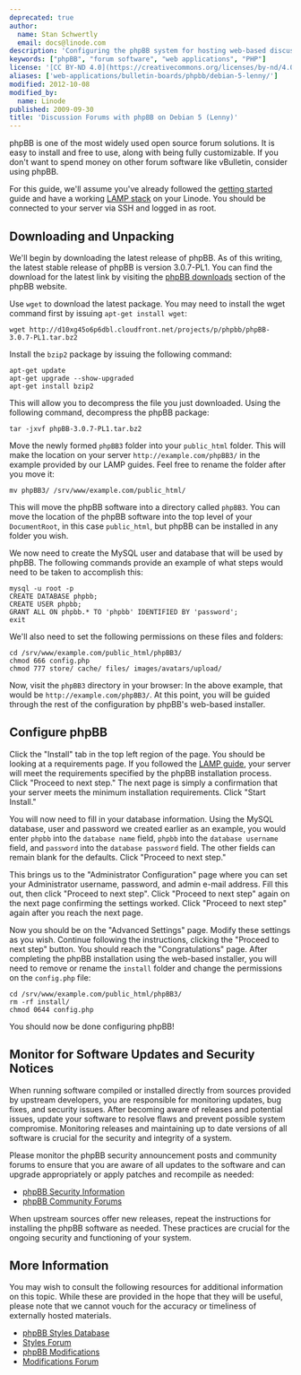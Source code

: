 ```yaml
---
deprecated: true
author:
  name: Stan Schwertly
  email: docs@linode.com
description: 'Configuring the phpBB system for hosting web-based discussion forums on Debian 5 (Lenny).'
keywords: ["phpBB", "forum software", "web applications", "PHP"]
license: '[CC BY-ND 4.0](https://creativecommons.org/licenses/by-nd/4.0)'
aliases: ['web-applications/bulletin-boards/phpbb/debian-5-lenny/']
modified: 2012-10-08
modified_by:
  name: Linode
published: 2009-09-30
title: 'Discussion Forums with phpBB on Debian 5 (Lenny)'
---
```




phpBB is one of the most widely used open source forum solutions. It is easy to install and free to use, along with being fully customizable. If you don't want to spend money on other forum software like vBulletin, consider using phpBB.

For this guide, we'll assume you've already followed the [getting started](/docs/getting-started/) guide and have a working [LAMP stack](/docs/lamp-guides/debian-5-lenny/) on your Linode. You should be connected to your server via SSH and logged in as root.

Downloading and Unpacking
-------------------------

We'll begin by downloading the latest release of phpBB. As of this writing, the latest stable release of phpBB is version 3.0.7-PL1. You can find the download for the latest link by visiting the [phpBB downloads](http://www.phpbb.com/downloads/) section of the phpBB website.

Use `wget` to download the latest package. You may need to install the wget command first by issuing `apt-get install wget`:

    wget http://d10xg45o6p6dbl.cloudfront.net/projects/p/phpbb/phpBB-3.0.7-PL1.tar.bz2

Install the `bzip2` package by issuing the following command:

    apt-get update
    apt-get upgrade --show-upgraded
    apt-get install bzip2

This will allow you to decompress the file you just downloaded. Using the following command, decompress the phpBB package:

    tar -jxvf phpBB-3.0.7-PL1.tar.bz2

Move the newly formed `phpBB3` folder into your `public_html` folder. This will make the location on your server `http://example.com/phpBB3/` in the example provided by our LAMP guides. Feel free to rename the folder after you move it:

    mv phpBB3/ /srv/www/example.com/public_html/

This will move the phpBB software into a directory called `phpBB3`. You can move the location of the phpBB software into the top level of your `DocumentRoot`, in this case `public_html`, but phpBB can be installed in any folder you wish.

We now need to create the MySQL user and database that will be used by phpBB. The following commands provide an example of what steps would need to be taken to accomplish this:

    mysql -u root -p
    CREATE DATABASE phpbb;
    CREATE USER phpbb;
    GRANT ALL ON phpbb.* TO 'phpbb' IDENTIFIED BY 'password';
    exit

We'll also need to set the following permissions on these files and folders:

    cd /srv/www/example.com/public_html/phpBB3/
    chmod 666 config.php
    chmod 777 store/ cache/ files/ images/avatars/upload/

Now, visit the `phpBB3` directory in your browser: In the above example, that would be `http://example.com/phpBB3/`. At this point, you will be guided through the rest of the configuration by phpBB's web-based installer.

Configure phpBB
---------------

Click the "Install" tab in the top left region of the page. You should be looking at a requirements page. If you followed the [LAMP guide](/docs/lamp-guides/debian-5-lenny/), your server will meet the requirements specified by the phpBB installation process. Click "Proceed to next step." The next page is simply a confirmation that your server meets the minimum installation requirements. Click "Start Install."

You will now need to fill in your database information. Using the MySQL database, user and password we created earlier as an example, you would enter `phpbb` into the `database name` field, `phpbb` into the `database username` field, and `password` into the `database password` field. The other fields can remain blank for the defaults. Click "Proceed to next step."

This brings us to the "Administrator Configuration" page where you can set your Administrator username, password, and admin e-mail address. Fill this out, then click "Proceed to next step". Click "Proceed to next step" again on the next page confirming the settings worked. Click "Proceed to next step" again after you reach the next page.

Now you should be on the "Advanced Settings" page. Modify these settings as you wish. Continue following the instructions, clicking the "Proceed to next step" button. You should reach the "Congratulations" page. After completing the phpBB installation using the web-based installer, you will need to remove or rename the `install` folder and change the permissions on the `config.php` file:

    cd /srv/www/example.com/public_html/phpBB3/
    rm -rf install/
    chmod 0644 config.php

You should now be done configuring phpBB!

Monitor for Software Updates and Security Notices
-------------------------------------------------

When running software compiled or installed directly from sources provided by upstream developers, you are responsible for monitoring updates, bug fixes, and security issues. After becoming aware of releases and potential issues, update your software to resolve flaws and prevent possible system compromise. Monitoring releases and maintaining up to date versions of all software is crucial for the security and integrity of a system.

Please monitor the phpBB security announcement posts and community forums to ensure that you are aware of all updates to the software and can upgrade appropriately or apply patches and recompile as needed:

-   [phpBB Security Information](http://www.phpbb.com/security/)
-   [phpBB Community Forums](http://www.phpbb.com/community/index.php)

When upstream sources offer new releases, repeat the instructions for installing the phpBB software as needed. These practices are crucial for the ongoing security and functioning of your system.

More Information
----------------

You may wish to consult the following resources for additional information on this topic. While these are provided in the hope that they will be useful, please note that we cannot vouch for the accuracy or timeliness of externally hosted materials.

- [phpBB Styles Database](http://www.phpbb.com/styles)
- [Styles Forum](http://www.phpbb.com/community/viewforum.php?f=80)
- [phpBB Modifications](http://www.phpbb.com/mods/)
- [Modifications Forum](http://www.phpbb.com/community/viewforum.php?f=81)



